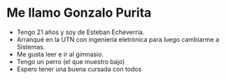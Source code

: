 # Me llamo Gonzalo Purita

- Tengo 21 años y soy de Esteban Echeverria.
- Arranqué en la UTN con ingenieria eletrónica para luego cambiarme a Sistemas.
- Me gusta leer e ir al gimnasio.
- Tengo un perro (el que muestro bajo)
- Espero tener una buena cursada con todos
